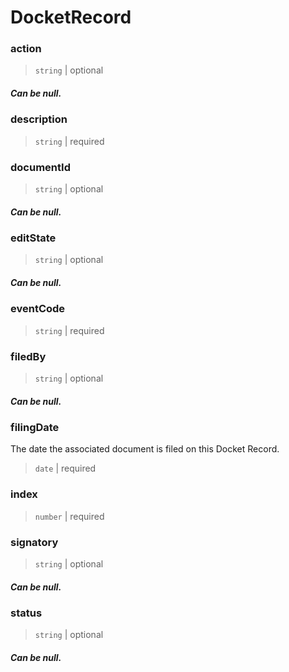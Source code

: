 # DocketRecord

### action

> `string` | optional

##### Can be null.

### description

> `string` | required

### documentId

> `string` | optional

##### Can be null.

### editState

> `string` | optional

##### Can be null.

### eventCode

> `string` | required

### filedBy

> `string` | optional

##### Can be null.

### filingDate


The date the associated document is filed on this Docket Record.

> `date` | required

### index

> `number` | required

### signatory

> `string` | optional

##### Can be null.

### status

> `string` | optional

##### Can be null.

